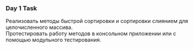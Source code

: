 ### Day 1 Task
Реализовать методы быстрой сортировки и сортировки слиянием для целочисленного массива.  
Протестировать работу методов в консольном приложении или с помощью модульного тестирования. 
